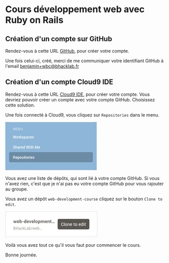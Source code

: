 # Cours développement web avec Ruby on Rails

## Création d'un compte sur GitHub

Rendez-vous à cette URL [GitHub](https://github.com/), pour créer votre compte.

Une fois celui-ci, créé, merci de me communiquer votre identifiant GitHub à l'email benjamin+wbc@bhacklab.fr

## Création d'un compte Cloud9 IDE

Rendez-vous à cette URL [Cloud9 IDE](https://c9.io), pour créer votre compte. Vous devriez pouvoir créer un compte avec votre compte GitHub. Choisissez cette solution.

Une fois connecté à Cloud9, vous cliquez sur `Repositories` dans le menu.

![Menu Cloud9](images/README/menu-c9.png)

Vous avez une liste de dépôts, qui sont lié à votre compte GitHub. Si vous n'avez rien, c'est que je n'ai pas eu votre compte GitHub pour vous rajouter au groupe.

Vous avez un dépôt `web-development-course` cliquez sur le bouton `Clone to edit`.

![Clone repo](images/README/clone-repo.png)

Voilà vous avez tout ce qu'il vous faut pour commencer le cours.

Bonne journée.

